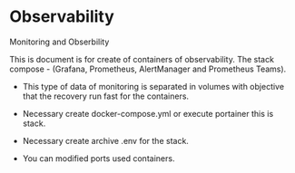 # Observability
Monitoring and Obserbility

This is document is for create of containers of observability. The stack compose - (Grafana, Prometheus, AlertManager and Prometheus Teams). 

* This type of data of monitoring is separated in volumes with objective that the recovery run fast for the containers. 

* Necessary create docker-compose.yml or execute portainer this is stack. 
* Necessary create archive .env for the stack. 
* You can modified ports used containers. 

